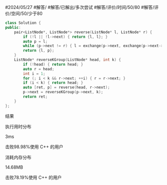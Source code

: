 #2024/05/27 #解答/ #解答/已解出/多次尝试 #解答/评价/时间/50/80 #解答/评价/空间/50/少于80

``` cpp
class Solution {
public:
	pair<ListNode*, ListNode*> reverse(ListNode* l, ListNode* r) {
		if (!l || !l->next) { return {l, l}; }
		auto p = l;
		while (p->next != r) { l = exchange(p->next, exchange(p->next->next, l)); }
		return {l, p};
	}
	ListNode* reverseKGroup(ListNode* head, int k) {
		if (!head) { return head; }
		auto r = head;
		int i = 1;
		for (; i < k && r->next; ++i) { r = r->next; }
		if (i < k) { return head; }
		auto [ret, p] = reverse(head, r->next);
		p->next = reverseKGroup(p->next, k);
		return ret;
	}
};
```

结果

执行用时分布

3ms

击败98.98%使用 C++ 的用户

消耗内存分布

14.68MB

击败78.19%使用 C++ 的用户